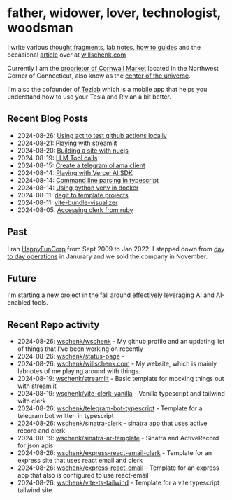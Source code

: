 # father, widower, lover, technologist, woodsman

I write various [thought fragments](https://willschenk.com/fragments/), [lab notes](https://willschenk.com/labnotes/), [how to guides](https://willschenk.com/howto/) and the occasional [article](https://willschenk.com/articles/) over at [willschenk.com](https://willschenk.com)

Currently I am the [proprietor of Cornwall Market](https://www.cornwallmarket.com/) located in the Northwest Corner of Connecticut, also know as the [center of the universe](https://www.cornwallmarket.com/why-cornwall).

I'm also the cofounder of [Tezlab](https://tezlabapp.com) which is a mobile app that helps you understand how to use your Tesla and Rivian a bit better.

## Recent Blog Posts

 - 2024-08-26: [Using act to test github actions locally](https://willschenk.com/labnotes/2024/using_act_to_test_github_actions_locally/)
 - 2024-08-21: [Playing with streamlit](https://willschenk.com/labnotes/2024/playing_with_streamlit/)
 - 2024-08-20: [Building a site with nuejs](https://willschenk.com/howto/2024/building_a_site_with_nuejs/)
 - 2024-08-19: [LLM Tool calls](https://willschenk.com/howto/2024/llm_tool_calls/)
 - 2024-08-15: [Create a telegram ollama client](https://willschenk.com/howto/2024/create_a_telegram_ollama_client/)
 - 2024-08-14: [Playing with Vercel AI SDK](https://willschenk.com/labnotes/2024/playing_with_vercel_ai_sdk/)
 - 2024-08-14: [Command line parsing in typescript](https://willschenk.com/howto/2024/command_line_parsing_in_typescript/)
 - 2024-08-14: [Using python venv in docker](https://willschenk.com/labnotes/2024/using_python_venv_in_docker/)
 - 2024-08-11: [degit to template projects](https://willschenk.com/labnotes/2024/degit_to_template_projects/)
 - 2024-08-11: [vite-bundle-visualizer](https://willschenk.com/labnotes/2024/vite_bundle_visualizer/)
 - 2024-08-05: [Accessing clerk from ruby](https://willschenk.com/labnotes/2024/accessing_clerk_from_ruby/)

## Past

I ran [HappyFunCorp](https://happyfuncorp.com) from Sept 2009 to Jan 2022. I stepped down from [day to day operations](https://willschenk.com/fragments/2023/a_good_death/) in Janurary and we sold the company in November.

## Future

I'm starting a new project in the fall around effectively leveraging AI and AI-enabled tools.

## Recent Repo activity

 - 2024-08-26: [wschenk/wschenk](https://github.com/wschenk/wschenk) - My github profile and an updating list of things that I've been working on recently
 - 2024-08-26: [wschenk/status-page](https://github.com/wschenk/status-page) - 
 - 2024-08-26: [wschenk/willschenk.com](https://github.com/wschenk/willschenk.com) - My website, which is mainly labnotes of me playing around with things.
 - 2024-08-19: [wschenk/streamlit](https://github.com/wschenk/streamlit) - Basic template for mocking things out with streamlit
 - 2024-08-19: [wschenk/vite-clerk-vanilla](https://github.com/wschenk/vite-clerk-vanilla) - Vanilla typescript and tailwind with clerk
 - 2024-08-26: [wschenk/telegram-bot-typescript](https://github.com/wschenk/telegram-bot-typescript) - Template for a telegram bot written in typescript
 - 2024-08-26: [wschenk/sinatra-clerk](https://github.com/wschenk/sinatra-clerk) - sinatra app that uses active record and clerk
 - 2024-08-19: [wschenk/sinatra-ar-template](https://github.com/wschenk/sinatra-ar-template) - Sinatra and ActiveRecord for json apis
 - 2024-08-26: [wschenk/express-react-email-clerk](https://github.com/wschenk/express-react-email-clerk) - Template for an express site that uses react email and clerk
 - 2024-08-26: [wschenk/express-react-email](https://github.com/wschenk/express-react-email) - Template for an express app that also is configured to use react-email
 - 2024-08-26: [wschenk/vite-ts-tailwind](https://github.com/wschenk/vite-ts-tailwind) - Template for a vite typescript tailwind site
